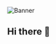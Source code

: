 ![Banner]([https://github.com/rvh2776/rvh2776/edit/main/Banner.png](https://github.com/rvh2776/rvh2776/blob/main/Banner.png))

## Hi there 👋

<!--
**rvh2776/rvh2776** is a ✨ _special_ ✨ repository because its `README.md` (this file) appears on your GitHub profile.

Here are some ideas to get you started:

- 🔭 I’m currently working on ...
- 🌱 I’m currently learning ...
- 👯 I’m looking to collaborate on ...
- 🤔 I’m looking for help with ...
- 💬 Ask me about ...
- 📫 How to reach me: ...
- 😄 Pronouns: ...
- ⚡ Fun fact: ...
-->
